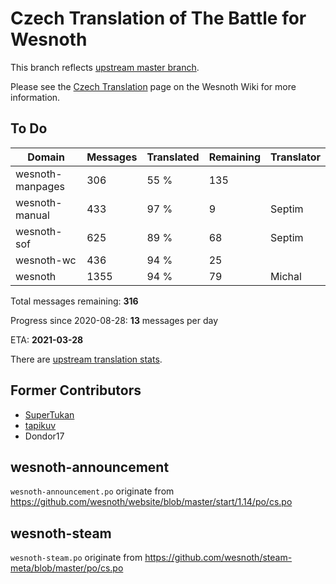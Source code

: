 # Czech Translation of The Battle for Wesnoth

This branch reflects [upstream master branch](https://github.com/wesnoth/wesnoth/tree/master).

Please see the [Czech Translation](https://wiki.wesnoth.org/CzechTranslation) page on the Wesnoth Wiki for more information.
## To Do

Domain | Messages | Translated | Remaining | Translator
------ | -------- | ---------- | --------- | ----------
wesnoth-manpages | 306 | 55 % | 135 |
wesnoth-manual | 433 | 97 % | 9 | Septim
wesnoth-sof | 625 | 89 % | 68 | Septim
wesnoth-wc | 436 | 94 % | 25 |
wesnoth | 1355 | 94 % | 79 | Michal

Total messages remaining: **316**

Progress since 2020-08-28: **13** messages per day

ETA: **2021-03-28**

There are [upstream translation stats](https://www.wesnoth.org/gettext/?view=langs&version=master&lang=cs).

## Former Contributors
- [SuperTukan](https://github.com/SuperTukan)
- [tapikuv](https://github.com/tapikuv)
- Dondor17

## wesnoth-announcement
`wesnoth-announcement.po` originate from https://github.com/wesnoth/website/blob/master/start/1.14/po/cs.po

## wesnoth-steam
`wesnoth-steam.po` originate from https://github.com/wesnoth/steam-meta/blob/master/po/cs.po
